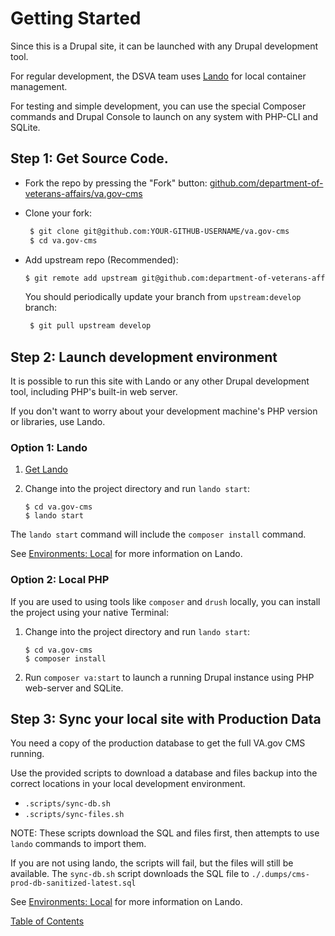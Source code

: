 # Getting Started

Since this is a Drupal site, it can be launched with any Drupal development tool.

For regular development, the DSVA team uses [Lando](https://docs.devwithlando.io/) for local container management.

For testing and simple development, you can use the special Composer commands and Drupal Console to launch on any system 
with PHP-CLI and SQLite.

## Step 1: Get Source Code.

* Fork the repo by pressing the "Fork" button: [github.com/department-of-veterans-affairs/va.gov-cms](https://github.com/department-of-veterans-affairs/va.gov-cms)
* Clone your fork:

   ```sh
    $ git clone git@github.com:YOUR-GITHUB-USERNAME/va.gov-cms
    $ cd va.gov-cms  
   ```
- Add upstream repo (Recommended):

   ```sh
   $ git remote add upstream git@github.com:department-of-veterans-affairs/va.gov-cms.git
   ```
  You should periodically update your branch from `upstream:develop` branch:
  
  ```sh
   $ git pull upstream develop
  ``` 


## Step 2: Launch development environment

It is possible to run this site with Lando or any other Drupal development tool,
including PHP's built-in web server.

If you don't want to worry about your development machine's PHP version or 
libraries, use Lando.

### Option 1: Lando

1. [Get Lando](https://docs.lando.dev/basics/installation.html)
2. Change into the project directory and run `lando start`:

    ```
    $ cd va.gov-cms
    $ lando start
    ```
   
The `lando start` command will include the `composer install` command.

See [Environments: Local](./local.md) for more information on Lando.

### Option 2: Local PHP

If you are used to using tools like `composer` and `drush` locally, you can 
install the project using your native Terminal:

1. Change into the project directory and run `lando start`:

    ```
    $ cd va.gov-cms
    $ composer install
    ```
1. Run `composer va:start` to launch a running Drupal instance using PHP web-server and SQLite.



## Step 3: Sync your local site with Production Data

You need a copy of the production database to get the full VA.gov CMS running.

Use the provided scripts to download a database and files backup into the 
correct locations in your local development environment.

* `.scripts/sync-db.sh`
* `.scripts/sync-files.sh`

NOTE: These scripts download the SQL and files first, then attempts to use 
`lando` commands to import them. 

If you are not using lando, the scripts will
 fail, but the files will still be available. The `sync-db.sh` script downloads the 
 SQL file to `./.dumps/cms-prod-db-sanitized-latest.sql`
 
See [Environments: Local](./local.md) for more information on Lando.

[Table of Contents](../README.md)
